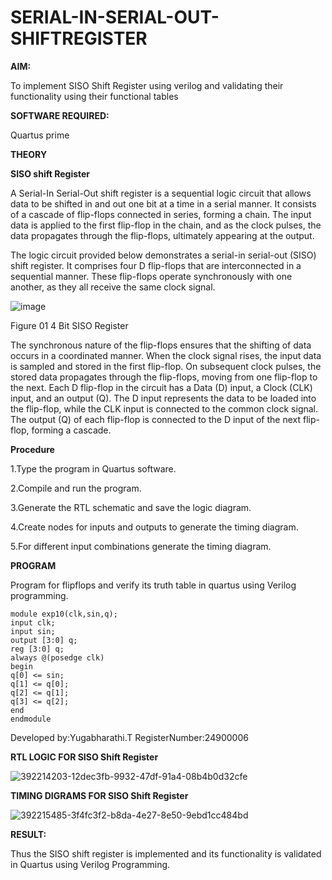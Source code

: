 # SERIAL-IN-SERIAL-OUT-SHIFTREGISTER

**AIM:**

To implement  SISO Shift Register using verilog and validating their functionality using their functional tables

**SOFTWARE REQUIRED:**

Quartus prime

**THEORY**

**SISO shift Register**

A Serial-In Serial-Out shift register is a sequential logic circuit that allows data to be shifted in and out one bit at a time in a serial manner. It consists of a cascade of flip-flops connected in series, forming a chain. The input data is applied to the first flip-flop in the chain, and as the clock pulses, the data propagates through the flip-flops, ultimately appearing at the output.

The logic circuit provided below demonstrates a serial-in serial-out (SISO) shift register. It comprises four D flip-flops that are interconnected in a sequential manner. These flip-flops operate synchronously with one another, as they all receive the same clock signal.

![image](https://github.com/naavaneetha/SERIAL-IN-SERIAL-OUT-SHIFTREGISTER/assets/154305477/e81c4072-37f9-46c6-8145-566764b74c3a)

Figure 01 4 Bit SISO Register

The synchronous nature of the flip-flops ensures that the shifting of data occurs in a coordinated manner. When the clock signal rises, the input data is sampled and stored in the first flip-flop. On subsequent clock pulses, the stored data propagates through the flip-flops, moving from one flip-flop to the next.
Each D flip-flop in the circuit has a Data (D) input, a Clock (CLK) input, and an output (Q). The D input represents the data to be loaded into the flip-flop, while the CLK input is connected to the common clock signal. The output (Q) of each flip-flop is connected to the D input of the next flip-flop, forming a cascade.

**Procedure**

1.Type the program in Quartus software. 

2.Compile and run the program.

3.Generate the RTL schematic and save the logic diagram.

4.Create nodes for inputs and outputs to generate the timing diagram. 

5.For different input combinations generate the timing diagram.

**PROGRAM**

Program for flipflops and verify its truth table in quartus using Verilog programming.
~~~
module exp10(clk,sin,q); 
input clk;
input sin;
output [3:0] q; 
reg [3:0] q; 
always @(posedge clk) 
begin  
q[0] <= sin; 
q[1] <= q[0]; 
q[2] <= q[1]; 
q[3] <= q[2]; 
end  
endmodule
~~~

Developed by:Yugabharathi.T RegisterNumber:24900006


**RTL LOGIC FOR SISO Shift Register**

![392214203-12dec3fb-9932-47df-91a4-08b4b0d32cfe](https://github.com/user-attachments/assets/1fc32c6b-6f2f-438e-9295-170152696240)

**TIMING DIGRAMS FOR SISO Shift Register**

![392215485-3f4fc3f2-b8da-4e27-8e50-9ebd1cc484bd](https://github.com/user-attachments/assets/34d9e0b6-75f7-46ab-bdb9-b2dd17b45e44)


**RESULT:**

Thus the SISO shift register is implemented and its functionality is validated in Quartus using Verilog Programming.
